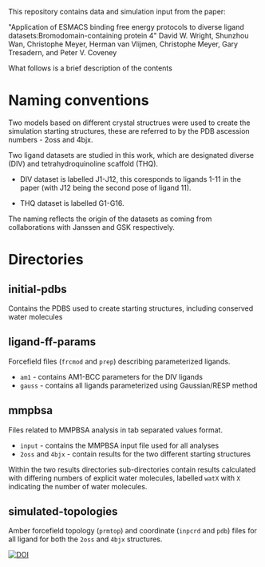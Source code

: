 This repository contains data and simulation input from the paper:

"Application of ESMACS binding free energy protocols to diverse ligand datasets:Bromodomain-containing protein 4" David W. Wright, Shunzhou Wan, Christophe Meyer, Herman van Vlijmen, Christophe Meyer, Gary Tresadern, and Peter V. Coveney

What follows is a brief description of the contents

# Naming conventions 

Two models based on different crystal structrues were used to create the simulation starting structures, these are referred to by the PDB ascession numbers - 2oss and 4bjx.

Two ligand datasets are studied in this work, which are designated diverse (DIV) and tetrahydroquinoline scaffold (THQ).

- DIV dataset is labelled J1-J12, this coresponds to ligands 1-11 in the paper (with J12 being the second pose of ligand 11).

- THQ dataset is labelled G1-G16.

The naming reflects the origin of the datasets as coming from collaborations with Janssen and GSK respectively.

# Directories

## initial-pdbs

Contains the PDBS used to create starting structures, including conserved water molecules

## ligand-ff-params

Forcefield files (`frcmod` and `prep`) describing parameterized ligands.

- `am1` - contains AM1-BCC parameters for the DIV ligands
- `gauss` - contains all ligands parameterized using Gaussian/RESP method

## mmpbsa

Files related to MMPBSA analysis in tab separated values format.

- `input` - contains the MMPBSA input file used for all analyses
- `2oss` and `4bjx` - contain results for the two different starting structures

Within the two results directories sub-directories contain results calculated with differing numbers of explicit water molecules, labelled `watX` with `X` indicating the number of water molecules.

## simulated-topologies

Amber forcefield topology (`prmtop`) and coordinate (`inpcrd` and `pdb`) files for all ligand for both the `2oss` and `4bjx` structures.

[![DOI](https://zenodo.org/badge/156712132.svg)](https://zenodo.org/badge/latestdoi/156712132)
